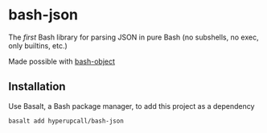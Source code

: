 # bash-json

The _first_ Bash library for parsing JSON in pure Bash (no subshells, no exec, only builtins, etc.)

Made possible with [bash-object](https://github.com/hyperupcall/bash-object)

## Installation

Use Basalt, a Bash package manager, to add this project as a dependency

```sh
basalt add hyperupcall/bash-json
```
